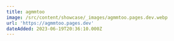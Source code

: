 ```yaml
---
title: agmmtoo
image: /src/content/showcase/_images/agmmtoo.pages.dev.webp
url: 'https://agmmtoo.pages.dev'
dateAdded: 2023-06-19T20:36:10.000Z
---
```


